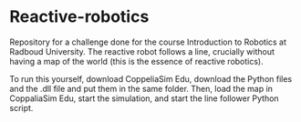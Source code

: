 # Reactive-robotics
Repository for a challenge done for the course Introduction to Robotics at Radboud University. The reactive robot follows a line, crucially without having a map of the world (this is the essence of reactive robotics).

To run this yourself, download CoppeliaSim Edu, download the Python files and the .dll file and put them in the same folder. Then, load the map in CoppaliaSim Edu, start the simulation, and start the line follower Python script.
